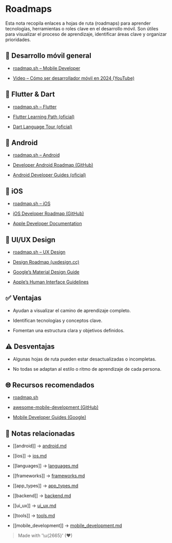 # Roadmaps

Esta nota recopila enlaces a hojas de ruta (roadmaps) para aprender tecnologías, herramientas o roles clave en el desarrollo móvil. Son útiles para visualizar el proceso de aprendizaje, identificar áreas clave y organizar prioridades.


## 📲 Desarrollo móvil general

- [roadmap.sh – Mobile Developer](https://roadmap.sh/mobile)  

- [Video – Cómo ser desarrollador móvil en 2024 (YouTube)](https://youtu.be/oIzwUPr6Eow?si=d0HUeHsdiG_DId9i)  


## 💙 Flutter & Dart

- [roadmap.sh – Flutter](https://roadmap.sh/flutter)  

- [Flutter Learning Path (oficial)](https://docs.flutter.dev/learn)  

- [Dart Language Tour (oficial)](https://dart.dev/guides)  


## 🤖 Android

- [roadmap.sh – Android](https://roadmap.sh/android)  

- [Developer Android Roadmap (GitHub)](https://github.com/mobile-roadmap/android-developer-roadmap)  

- [Android Developer Guides (oficial)](https://developer.android.com/guide)  


## 🍎 iOS

- [roadmap.sh – iOS](https://roadmap.sh/ios)  

- [iOS Developer Roadmap (GitHub)](https://github.com/BohdanOrlov/iOS-Developer-Roadmap)  

- [Apple Developer Documentation](https://developer.apple.com/documentation/)  


## 🎨 UI/UX Design

- [roadmap.sh – UX Design](https://roadmap.sh/ux-design)  

- [Design Roadmap (uxdesign.cc)](https://uxdesign.cc/ux-career-paths-dfad1c6f8f1b)  

- [Google’s Material Design Guide](https://m3.material.io/)  

- [Apple’s Human Interface Guidelines](https://developer.apple.com/design/)  


## ✅ Ventajas

- Ayudan a visualizar el camino de aprendizaje completo.  

- Identifican tecnologías y conceptos clave.  

- Fomentan una estructura clara y objetivos definidos.  


## ⚠️ Desventajas

- Algunas hojas de ruta pueden estar desactualizadas o incompletas.  

- No todas se adaptan al estilo o ritmo de aprendizaje de cada persona.  


## 🌐 Recursos recomendados

- [roadmap.sh](https://roadmap.sh/)  

- [awesome-mobile-development (GitHub)](https://github.com/MyBridge/awesome-mobile-dev)  

- [Mobile Developer Guides (Google)](https://developer.android.com/guide)  


## 🔗 Notas relacionadas

- [[android]] → [android.md](/os/android.md)  

- [[ios]] → [ios.md](/os/ios.md)  

- [[languages]] → [languages.md](/languages/languages.md) 
 
- [[frameworks]] → [frameworks.md](/frameworks/frameworks.md)  

- [[app_types]] → [app_types.md](/overview/app_types.md)  

- [[backend]] → [backend.md](/backend/backend.md) 

- [[ui_ux]] → [ui_ux.md](/ui-ux/ui_ux.md)  

- [[tools]] → [tools.md](/tools/tools.md)   

- [[mobile_development]] → [mobile_development.md](/overview/mobile_development.md)  

> Made with '\u{2665}' (♥)
